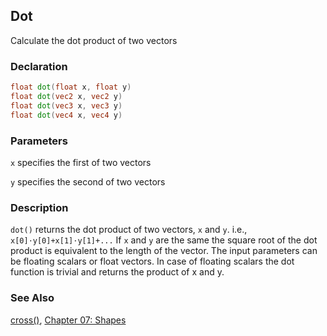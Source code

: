 ## Dot
Calculate the dot product of two vectors

### Declaration
```glsl
float dot(float x, float y)  
float dot(vec2 x, vec2 y)  
float dot(vec3 x, vec3 y)  
float dot(vec4 x, vec4 y)
```

### Parameters
```x``` specifies the first of two vectors

```y``` specifies the second of two vectors

### Description
```dot()``` returns the dot product of two vectors, ```x``` and ```y```. i.e., ```x[0]⋅y[0]+x[1]⋅y[1]+...``` 
If ```x``` and ```y``` are the same the square root of the dot product is equivalent to the length of the vector. The input parameters can be floating scalars or float vectors. In case of floating scalars the dot function is trivial and returns the product of x and y.

<div class="codeAndCanvas" data="../07/circle.frag"></div>

### See Also

[cross()](/glossary/?search=cross), [Chapter 07: Shapes](/07/)
